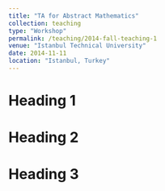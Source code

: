 ```yaml
---
title: "TA for Abstract Mathematics"
collection: teaching
type: "Workshop"
permalink: /teaching/2014-fall-teaching-1
venue: "Istanbul Technical University"
date: 2014-11-11
location: "Istanbul, Turkey"
---
```



Heading 1
======

Heading 2
======

Heading 3
======
